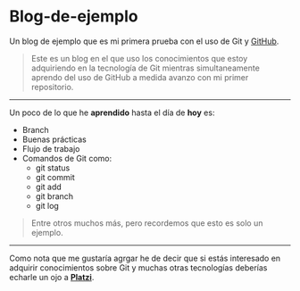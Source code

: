 # Blog-de-ejemplo
Un blog de ejemplo que es mi primera prueba con el uso de Git y [GitHub](https://github.com).
> Este es un blog en el que uso los conocimientos que estoy adquiriendo en la tecnología de Git mientras simultaneamente aprendo del uso de GitHub a medida avanzo con mi primer repositorio.

------------


Un poco de lo que he **aprendido** hasta el día de **hoy** es:
* Branch
* Buenas prácticas
* Flujo de trabajo
* Comandos de Git como:
    * git status
    * git commit
    * git add
    * git branch
    * git log
	
>Entre otros muchos más, pero recordemos que esto es solo un ejemplo.

------------


Como nota que me gustaría agrgar he de decir que si estás interesado en adquirir conocimientos sobre Git y muchas otras tecnologías deberías echarle un ojo a **[Platzi](https://platzi.com/home)**.
